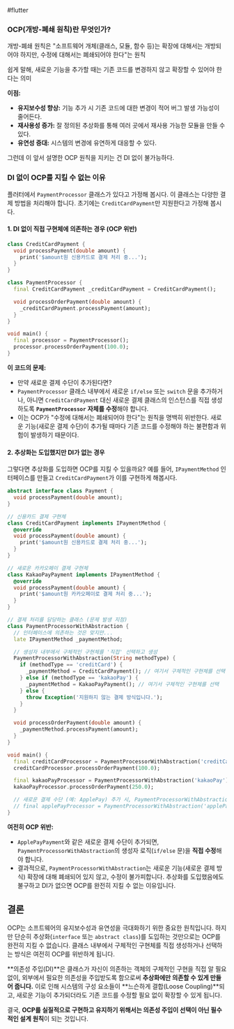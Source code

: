 #flutter

### OCP(개방-폐쇄 원칙)란 무엇인가?

개방-폐쇄 원칙은 "소프트웨어 개체(클래스, 모듈, 함수 등)는 확장에 대해서는 개방되어야 하지만, 수정에 대해서는 폐쇄되어야 한다"는 원칙

쉽게 말해, 새로운 기능을 추가할 때는 기존 코드를 변경하지 않고 확장할 수 있어야 한다는 의미

**이점:**
- **유지보수성 향상:** 기능 추가 시 기존 코드에 대한 변경이 적어 버그 발생 가능성이 줄어든다.
- **재사용성 증가:** 잘 정의된 추상화를 통해 여러 곳에서 재사용 가능한 모듈을 만들 수 있다.
- **유연성 증대:** 시스템의 변경에 유연하게 대응할 수 있다.


그런데 이 앞서 설명한 OCP 원칙을 지키는 건 DI 없이 불가능하다. 

### DI 없이 OCP를 지킬 수 없는 이유
플러터에서 `PaymentProcessor` 클래스가 있다고 가정해 봅시다. 이 클래스는 다양한 결제 방법을 처리해야 합니다. 초기에는 `CreditCardPayment`만 지원한다고 가정해 봅시다.

#### 1. DI 없이 직접 구현체에 의존하는 경우 (OCP 위반)
```dart
class CreditCardPayment {
  void processPayment(double amount) {
    print('$amount원 신용카드로 결제 처리 중...');
  }
}

class PaymentProcessor {
  final CreditCardPayment _creditCardPayment = CreditCardPayment();

  void processOrderPayment(double amount) {
    _creditCardPayment.processPayment(amount);
  }
}

void main() {
  final processor = PaymentProcessor();
  processor.processOrderPayment(100.0);
}

```

**이 코드의 문제:**

- 만약 새로운 결제 수단이 추가된다면?
- `PaymentProcessor` 클래스 내부에서 새로운 `if/else` 또는 `switch` 문을 추가하거나, 아니면 `CreditCardPayment` 대신 새로운 결제 클래스의 인스턴스를 직접 생성하도록 **`PaymentProcessor` 자체를 수정**해야 합니다.
- 이는 OCP가 "수정에 대해서는 폐쇄되어야 한다"는 원칙을 명백히 위반한다. 새로운 기능(새로운 결제 수단)이 추가될 때마다 기존 코드를 수정해야 하는 불편함과 위험이 발생하기 때문이다.


#### 2. 추상화는 도입했지만 DI가 없는 경우
그렇다면 추상화를 도입하면 OCP를 지킬 수 있을까요? 예를 들어, `IPaymentMethod` 인터페이스를 만들고 `CreditCardPayment`가 이를 구현하게 해봅시다.

```dart
abstract interface class Payment {
  void processPayment(double amount);
}

// 신용카드 결제 구현체
class CreditCardPayment implements IPaymentMethod {
  @override
  void processPayment(double amount) {
    print('$amount원 신용카드로 결제 처리 중...');
  }
}

// 새로운 카카오페이 결제 구현체
class KakaoPayPayment implements IPaymentMethod {
  @override
  void processPayment(double amount) {
    print('$amount원 카카오페이로 결제 처리 중...');
  }
}

// 결제 처리를 담당하는 클래스 (문제 발생 지점)
class PaymentProcessorWithAbstraction {
  // 인터페이스에 의존하는 것은 맞지만...
  late IPaymentMethod _paymentMethod;

  // 생성자 내부에서 구체적인 구현체를 '직접' 선택하고 생성
  PaymentProcessorWithAbstraction(String methodType) {
    if (methodType == 'creditCard') {
      _paymentMethod = CreditCardPayment(); // 여기서 구체적인 구현체를 선택
    } else if (methodType == 'kakaoPay') {
      _paymentMethod = KakaoPayPayment(); // 여기서 구체적인 구현체를 선택
    } else {
      throw Exception('지원하지 않는 결제 방식입니다.');
    }
  }

  void processOrderPayment(double amount) {
    _paymentMethod.processPayment(amount);
  }
}

void main() {
  final creditCardProcessor = PaymentProcessorWithAbstraction('creditCard');
  creditCardProcessor.processOrderPayment(100.0);

  final kakaoPayProcessor = PaymentProcessorWithAbstraction('kakaoPay');
  kakaoPayProcessor.processOrderPayment(250.0);

  // 새로운 결제 수단 (예: ApplePay) 추가 시, PaymentProcessorWithAbstraction 클래스 '수정' 필요
  // final applePayProcessor = PaymentProcessorWithAbstraction('applePay'); // 이 시점에 PaymentProcessorWithAbstraction를 수정해야 함
}

```

**여전히 OCP 위반:**

- `ApplePayPayment`와 같은 새로운 결제 수단이 추가되면, `PaymentProcessorWithAbstraction`의 생성자 로직(`if/else` 문)을 **직접 수정**해야 합니다.
- 결과적으로, `PaymentProcessorWithAbstraction`는 새로운 기능(새로운 결제 방식) 확장에 대해 폐쇄되어 있지 않고, 수정이 불가피합니다. 추상화를 도입했음에도 불구하고 DI가 없으면 OCP를 완전히 지킬 수 없는 이유입니다.


## 결론
OCP는 소프트웨어의 유지보수성과 유연성을 극대화하기 위한 중요한 원칙입니다. 하지만 단순히 추상화(`interface` 또는 `abstract class`)를 도입하는 것만으로는 OCP를 완전히 지킬 수 없습니다. 클래스 내부에서 구체적인 구현체를 직접 생성하거나 선택하는 방식은 여전히 OCP를 위반하게 됩니다.

**의존성 주입(DI)**은 클래스가 자신이 의존하는 객체의 구체적인 구현을 직접 알 필요 없이, 외부에서 필요한 의존성을 주입받도록 함으로써 **추상화에만 의존할 수 있게 만들어 줍니다.** 이로 인해 시스템의 구성 요소들이 **느슨하게 결합(Loose Coupling)**되고, 새로운 기능이 추가되더라도 기존 코드를 수정할 필요 없이 확장할 수 있게 됩니다.

결국, **OCP를 실질적으로 구현하고 유지하기 위해서는 의존성 주입이 선택이 아닌 필수적인 설계 원칙**이 되는 것입니다.